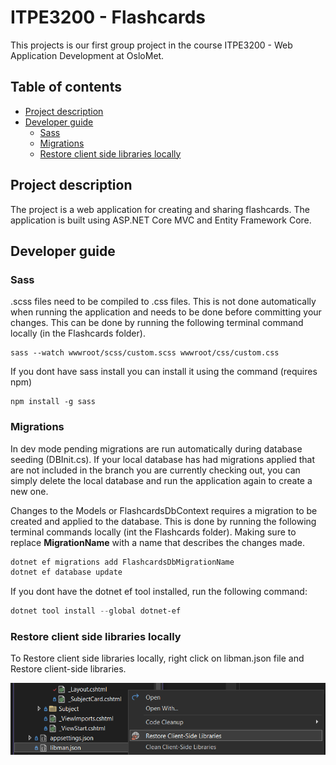# ITPE3200 - Flashcards

This projects is our first group project in the course ITPE3200 - Web Application Development at OsloMet.

## Table of contents
* [Project description](#project-description)
* [Developer guide](#developer-guide)
    * [Sass](#sass)
    * [Migrations](#migrations)
    * [Restore client side libraries locally](#restore-client-side-libraries-locally)

## Project description

The project is a web application for creating and sharing flashcards.
The application is built using ASP.NET Core MVC and Entity Framework Core.

## Developer guide

### Sass

.scss files need to be compiled to .css files.
This is not done automatically when running the application and needs to be done before committing your changes.
This can be done by running the following terminal command locally (in the Flashcards folder).

```
sass --watch wwwroot/scss/custom.scss wwwroot/css/custom.css 
```

If you dont have sass install you can install it using the command (requires npm)

```
npm install -g sass
```

### Migrations

In dev mode pending migrations are run automatically during database seeding (DBInit.cs).
If your local database has had migrations applied that are not included in the branch you are currently checking out,
you can simply delete the local database and run the application again to create a new one.

Changes to the Models or FlashcardsDbContext requires a migration to be created and applied to the database.
This is done by running the following terminal commands locally (int the Flashcards folder).
Making sure to replace **MigrationName** with a name that describes the changes made.

```powershell
dotnet ef migrations add FlashcardsDbMigrationName
dotnet ef database update
```

If you dont have the dotnet ef tool installed, run the following command:

```powershell
dotnet tool install --global dotnet-ef
```

### Restore client side libraries locally

To Restore client side libraries locally, right click on libman.json file and Restore client-side libraries.

![Libman](images/restore-client-side-libraries.png)


